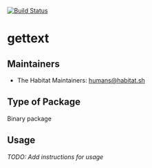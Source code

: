 [![Build Status](https://dev.azure.com/chefcorp-partnerengineering/Chef%20Base%20Plans/_apis/build/status/chef-base-plans.gettext?branchName=master)](https://dev.azure.com/chefcorp-partnerengineering/Chef%20Base%20Plans/_build/latest?definitionId=69&branchName=master)

# gettext

## Maintainers

* The Habitat Maintainers: <humans@habitat.sh>

## Type of Package

Binary package

## Usage

*TODO: Add instructions for usage*
